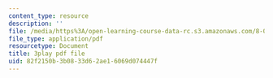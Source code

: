 ```yaml
---
content_type: resource
description: ''
file: /media/https%3A/open-learning-course-data-rc.s3.amazonaws.com/8-01sc-classical-mechanics-fall-2016/82f2150b3b0833d62ae16069d074447f_EX0uHJbIw68.pdf
file_type: application/pdf
resourcetype: Document
title: 3play pdf file
uid: 82f2150b-3b08-33d6-2ae1-6069d074447f
---
```

